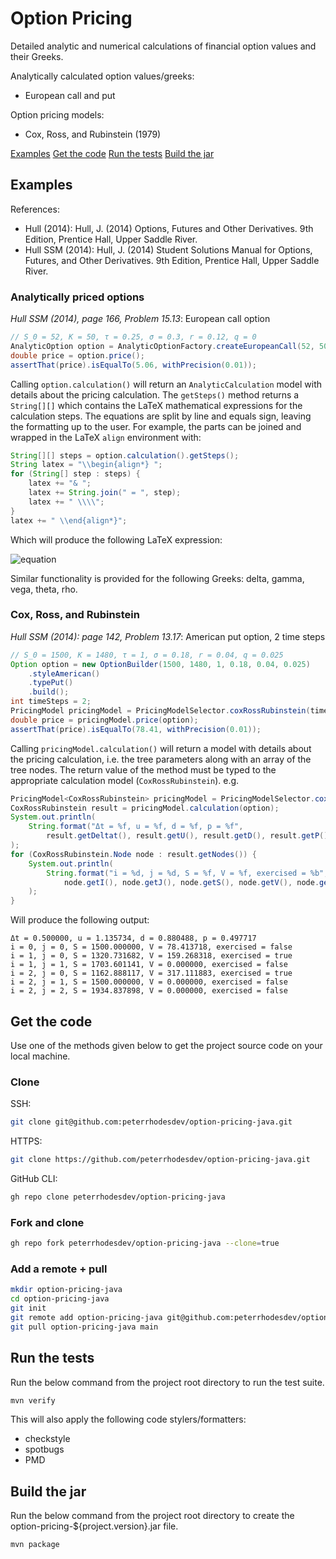 # Option Pricing

Detailed analytic and numerical calculations of financial option values and their Greeks.

Analytically calculated option values/greeks:
- European call and put

Option pricing models:
- Cox, Ross, and Rubinstein (1979)

[Examples](#examples)
[Get the code](#get-the-code)
[Run the tests](#run-the-tests)
[Build the jar](#build-the-jar)

## Examples

References:
- Hull (2014): Hull, J. (2014) Options, Futures and Other Derivatives. 9th Edition, Prentice Hall, Upper Saddle River.
- Hull SSM (2014): Hull, J. (2014) Student Solutions Manual for Options, Futures, and Other Derivatives. 9th Edition, Prentice Hall, Upper Saddle River.

### Analytically priced options

_Hull SSM (2014), page 166, Problem 15.13_: European call option

```java
// S_0 = 52, K = 50, τ = 0.25, σ = 0.3, r = 0.12, q = 0
AnalyticOption option = AnalyticOptionFactory.createEuropeanCall(52, 50, 0.25, 0.3, 0.12, 0);
double price = option.price();
assertThat(price).isEqualTo(5.06, withPrecision(0.01));
```

Calling `option.calculation()` will return an `AnalyticCalculation` model with details about the pricing calculation. The `getSteps()` method returns a `String[][]` which contains the LaTeX mathematical expressions for the calculation steps. The equations are split by line and equals sign, leaving the formatting up to the user. For example, the parts can be joined and wrapped in the LaTeX `align` environment with:

```java
String[][] steps = option.calculation().getSteps();
String latex = "\\begin{align*} ";
for (String[] step : steps) {
    latex += "& ";
    latex += String.join(" = ", step);
    latex += " \\\\";
}
latex += " \\end{align*}";
```

Which will produce the following LaTeX expression:

![equation](https://latex.codecogs.com/gif.download?%5Cbegin%7Balign*%7D%20%26%20d_1%20%3D%20%5Cfrac%7B%5Cln%7B%5Cleft%28%20%5Cfrac%7B%20S%20%7D%7B%20K%20%7D%20%5Cright%29%7D%5Cleft%28%20r%20-%20q%20+%20%5Cfrac%7B%20%5Csigma%20%5E%7B2%7D%7D%7B2%7D%20%5Cright%29%20%5Ctau%20%7D%7B%5Csigma%20%5Csqrt%7B%20%5Ctau%20%7D%7D%20%3D%20%5Cfrac%7B%5Cln%7B%5Cleft%28%20%5Cfrac%7B%2052%20%7D%7B%2050%20%7D%20%5Cright%29%7D%5Cleft%28%200.12%20-%200%20+%20%5Cfrac%7B%200.3%20%5E%7B2%7D%7D%7B2%7D%20%5Cright%29%200.25%20%7D%7B0.3%20%5Csqrt%7B%200.25%20%7D%7D%20%3D%200.5365%20%5C%5C%26%20d_2%20%3D%20%5Cfrac%7B%5Cln%7B%5Cleft%28%20%5Cfrac%7B%20S%20%7D%7B%20K%20%7D%20%5Cright%29%7D%5Cleft%28%20r%20-%20q%20-%20%5Cfrac%7B%20%5Csigma%20%5E%7B2%7D%7D%7B2%7D%20%5Cright%29%20%5Ctau%20%7D%7B%5Csigma%20%5Csqrt%7B%20%5Ctau%20%7D%7D%20%3D%20%5Cfrac%7B%5Cln%7B%5Cleft%28%20%5Cfrac%7B%2052%20%7D%7B%2050%20%7D%20%5Cright%29%7D%5Cleft%28%200.12%20-%200%20-%20%5Cfrac%7B%200.3%20%5E%7B2%7D%7D%7B2%7D%20%5Cright%29%200.25%20%7D%7B0.3%20%5Csqrt%7B%200.25%20%7D%7D%20%3D%200.3865%20%5C%5C%26%20%5Cmathrm%7BN%7D%20%28%20d_1%20%29%20%3D%20%5Cmathrm%7BN%7D%20%28%200.5365%20%29%20%3D%200.7042%20%5C%5C%26%20%5Cmathrm%7BN%7D%20%28%20d_2%20%29%20%3D%20%5Cmathrm%7BN%7D%20%28%200.3865%20%29%20%3D%200.6504%20%5C%5C%26%20C%20%3D%20S%20%5Cmathrm%7Be%7D%5E%7B-%20q%20%5Ctau%20%7D%20%5Cmathrm%7BN%7D%20%28%20d_1%20%29%20-%20%5Cmathrm%7Be%7D%5E%7B-%20r%20%5Ctau%20%7D%20K%20%5Cmathrm%7BN%7D%20%28%20d_2%20%29%20%3D%20%5Cleft%28%2052%20%5Cright%29%20%5Cmathrm%7Be%7D%5E%7B-%20%5Cleft%28%200%20%5Cright%29%20%5Cleft%28%200.25%20%5Cright%29%20%7D%20%5Cmathrm%7BN%7D%20%28%200.5365%20%29%20-%20%5Cmathrm%7Be%7D%5E%7B-%20%5Cleft%28%200.12%20%5Cright%29%20%5Cleft%28%200.25%20%5Cright%29%20%7D%20%5Cleft%28%2050%20%5Cright%29%20%5Cmathrm%7BN%7D%20%28%200.3865%20%29%20%3D%205.0574%20%5C%5C%20%5Cend%7Balign*%7D)

Similar functionality is provided for the following Greeks: delta, gamma, vega, theta, rho.

### Cox, Ross, and Rubinstein

_Hull SSM (2014): page 142, Problem 13.17_: American put option, 2 time steps

```java
// S_0 = 1500, K = 1480, τ = 1, σ = 0.18, r = 0.04, q = 0.025
Option option = new OptionBuilder(1500, 1480, 1, 0.18, 0.04, 0.025)
    .styleAmerican()
    .typePut()
    .build();
int timeSteps = 2;
PricingModel pricingModel = PricingModelSelector.coxRossRubinstein(timeSteps);
double price = pricingModel.price(option);
assertThat(price).isEqualTo(78.41, withPrecision(0.01));
```

Calling `pricingModel.calculation()` will return a model with details about the pricing calculation, i.e. the tree parameters along with an array of the tree nodes. The return value of the method must be typed to the appropriate calculation model (`CoxRossRubinstein`). e.g.

```java
PricingModel<CoxRossRubinstein> pricingModel = PricingModelSelector.coxRossRubinstein(timeSteps);
CoxRossRubinstein result = pricingModel.calculation(option);
System.out.println(
    String.format("Δt = %f, u = %f, d = %f, p = %f",
        result.getDeltat(), result.getU(), result.getD(), result.getP())
);
for (CoxRossRubinstein.Node node : result.getNodes()) {
    System.out.println(
        String.format("i = %d, j = %d, S = %f, V = %f, exercised = %b",
            node.getI(), node.getJ(), node.getS(), node.getV(), node.getExercised())
    );
}
```

Will produce the following output:

```
Δt = 0.500000, u = 1.135734, d = 0.880488, p = 0.497717
i = 0, j = 0, S = 1500.000000, V = 78.413718, exercised = false
i = 1, j = 0, S = 1320.731682, V = 159.268318, exercised = true
i = 1, j = 1, S = 1703.601141, V = 0.000000, exercised = false
i = 2, j = 0, S = 1162.888117, V = 317.111883, exercised = true
i = 2, j = 1, S = 1500.000000, V = 0.000000, exercised = false
i = 2, j = 2, S = 1934.837898, V = 0.000000, exercised = false
```

## Get the code

Use one of the methods given below to get the project source code on your local machine.

### Clone

SSH:

```bash
git clone git@github.com:peterrhodesdev/option-pricing-java.git
```

HTTPS:

```bash
git clone https://github.com/peterrhodesdev/option-pricing-java.git
```

GitHub CLI:

```bash
gh repo clone peterrhodesdev/option-pricing-java
```

### Fork and clone

```bash
gh repo fork peterrhodesdev/option-pricing-java --clone=true
```

### Add a remote + pull

```bash
mkdir option-pricing-java
cd option-pricing-java
git init
git remote add option-pricing-java git@github.com:peterrhodesdev/option-pricing-java.git
git pull option-pricing-java main
```

## Run the tests

Run the below command from the project root directory to run the test suite.

```bash
mvn verify
```

This will also apply the following code stylers/formatters:
- checkstyle
- spotbugs
- PMD

## Build the jar

Run the below command from the project root directory to create the option-pricing-${project.version}.jar file.

```bash
mvn package
```

